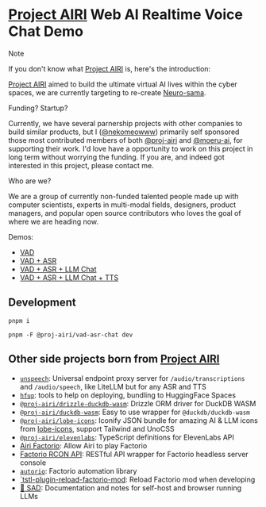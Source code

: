 # [Project AIRI](https://github.com/moeru-ai/airi) Web AI Realtime Voice Chat Demo

> [!NOTE]
>
> If you don't know what [Project AIRI](https://github.com/moeru-ai/airi) is, here's the introduction:
>
> [Project AIRI](https://github.com/moeru-ai/airi) aimed to build the ultimate virtual AI lives within the cyber spaces, we are currently targeting to re-create [Neuro-sama](https://www.youtube.com/@Neurosama).
>
> Funding? Startup?
>
> Currently, we have several parnership projects with other companies to build similar products, but I ([@nekomeowww](https://github.com/nekomeowww)) primarily self sponsored those most contributed members of both [@proj-airi](https://github.com/proj-airi) and [@moeru-ai](https://github.com/moeru-ai), for supporting their work. I'd love have a opportunity to work on this project in long term without worrying the funding. If you are, and indeed got interested in this project, please contact me.
>
> Who are we?
>
> We are a group of currently non-funded talented people made up with computer scientists, experts in multi-modal fields, designers, product managers, and popular open source contributors who loves the goal of where we are heading now.

Demos:

- [VAD](https://proj-airi-apps-vad.netlify.app)
- [VAD + ASR](https://proj-airi-apps-vad-asr.netlify.app)
- [VAD + ASR + LLM Chat](https://proj-airi-apps-vad-asr-chat.netlify.app)
- [VAD + ASR + LLM Chat + TTS](https://proj-airi-apps-vad-asr-chat-tts.netlify.app)

## Development

```shell
pnpm i
```

```shell
pnpm -F @proj-airi/vad-asr-chat dev
```

## Other side projects born from [Project AIRI](https://github.com/moeru-ai/airi)

- [`unspeech`](https://github.com/moeru-ai/unspeech): Universal endpoint proxy server for `/audio/transcriptions` and `/audio/speech`, like LiteLLM but for any ASR and TTS
- [`hfup`](https://github.com/moeru-ai/airi/tree/main/packages/hfup): tools to help on deploying, bundling to HuggingFace Spaces
- [`@proj-airi/drizzle-duckdb-wasm`](https://github.com/moeru-ai/airi/tree/main/packages/drizzle-duckdb-wasm/README.md): Drizzle ORM driver for DuckDB WASM
- [`@proj-airi/duckdb-wasm`](https://github.com/moeru-ai/airi/tree/main/packages/duckdb-wasm/README.md): Easy to use wrapper for `@duckdb/duckdb-wasm`
- [`@proj-airi/lobe-icons`](https://github.com/moeru-ai/airi/tree/main/packages/lobe-icons): Iconify JSON bundle for amazing AI & LLM icons from [lobe-icons](https://github.com/lobehub/lobe-icons), support Tailwind and UnoCSS
- [`@proj-airi/elevenlabs`](https://github.com/moeru-ai/airi/tree/main/packages/elevenlabs): TypeScript definitions for ElevenLabs API
- [Airi Factorio](https://github.com/moeru-ai/airi-factorio): Allow Airi to play Factorio
- [Factorio RCON API](https://github.com/nekomeowww/factorio-rcon-api): RESTful API wrapper for Factorio headless server console
- [`autorio`](https://github.com/moeru-ai/airi-factorio/tree/main/packages/autorio): Factorio automation library
- [`tstl-plugin-reload-factorio-mod](https://github.com/moeru-ai/airi-factorio/tree/main/packages/tstl-plugin-reload-factorio-mod): Reload Factorio mod when developing
- [🥺 SAD](https://github.com/moeru-ai/sad): Documentation and notes for self-host and browser running LLMs
